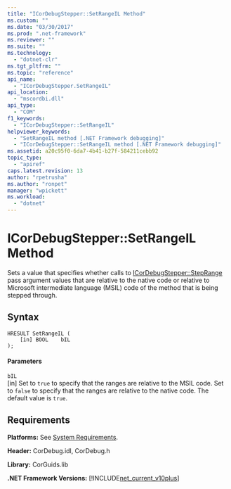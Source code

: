 ```yaml
---
title: "ICorDebugStepper::SetRangeIL Method"
ms.custom: ""
ms.date: "03/30/2017"
ms.prod: ".net-framework"
ms.reviewer: ""
ms.suite: ""
ms.technology: 
  - "dotnet-clr"
ms.tgt_pltfrm: ""
ms.topic: "reference"
api_name: 
  - "ICorDebugStepper.SetRangeIL"
api_location: 
  - "mscordbi.dll"
api_type: 
  - "COM"
f1_keywords: 
  - "ICorDebugStepper::SetRangeIL"
helpviewer_keywords: 
  - "SetRangeIL method [.NET Framework debugging]"
  - "ICorDebugStepper::SetRangeIL method [.NET Framework debugging]"
ms.assetid: a20c95f0-6da7-4b41-b27f-584211cebb92
topic_type: 
  - "apiref"
caps.latest.revision: 13
author: "rpetrusha"
ms.author: "ronpet"
manager: "wpickett"
ms.workload: 
  - "dotnet"
---
```

# ICorDebugStepper::SetRangeIL Method
Sets a value that specifies whether calls to [ICorDebugStepper::StepRange](../../../../docs/framework/unmanaged-api/debugging/icordebugstepper-steprange-method.md) pass argument values that are relative to the native code or relative to Microsoft intermediate language (MSIL) code of the method that is being stepped through.  
  
## Syntax  
  
```  
HRESULT SetRangeIL (  
    [in] BOOL    bIL  
);  
```  
  
#### Parameters  
 `bIL`  
 [in] Set to `true` to specify that the ranges are relative to the MSIL code. Set to `false` to specify that the ranges are relative to the native code. The default value is `true`.  
  
## Requirements  
 **Platforms:** See [System Requirements](../../../../docs/framework/get-started/system-requirements.md).  
  
 **Header:** CorDebug.idl, CorDebug.h  
  
 **Library:** CorGuids.lib  
  
 **.NET Framework Versions:** [!INCLUDE[net_current_v10plus](../../../../includes/net-current-v10plus-md.md)]

